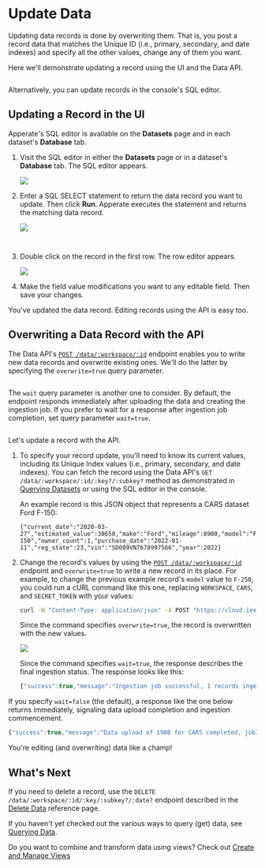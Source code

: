 # Update Data

Updating data records is done by overwriting them. That is, you post a record data that matches the Unique ID (i.e., primary, secondary, and date indexes) and specify all the other values, change any of them you want.

Here we'll demonstrate updating a record using the UI and the Data API. 

``` {note} Values of indexed properties are immutable. If you want to "change" the value of an indexed record's property, you can in essence replace the record by adding a new record with the values you want and deleting the old record.
```

Alternatively, you can update records in the console's SQL editor.

## Updating a Record in the UI

Apperate's SQL editor is available on the **Datasets** page and in each dataset's **Database** tab. 

1. Visit the SQL editor in either the **Datasets** page or in a dataset's **Database** tab. The SQL editor appears.

    ![](./updating-a-data-record/database-page.png)

1. Enter a SQL SELECT statement to return the data record you want to update. Then click **Run**. Apperate executes the statement and returns the matching data record.

    ![](./updating-a-data-record/select-a-car.png)

    ``` {important} Make sure the record you want is in the first row. Otherwise, narrow your search so that it's the only record returned. 
    ```

    ``` {important} WHERE clauses must only operate on indexed properties (columns). See the Unique Index components [here](../managing-your-data/understanding-datasets.md#indexing-with-unique-index).
    ```

1. Double click on the record in the first row. The row editor appears.

    ![](./updating-a-data-record/edit-row-in-ui.png)

1. Make the field value modifications you want to any editable field. Then save your changes.

You've updated the data record. Editing records using the API is easy too.

## Overwriting a Data Record with the API

The Data API's [`POST /data/:workspace/:id`](https://iexcloud.io/docs/apperate-apis/data/ingest-data) endpoint enables you to write new data records and overwrite existing ones. We'll do the latter by specifying the `overwrite=true` query parameter.

``` {note} If you're just getting started with the API, check out the API's [Getting Started](https://iexcloud.io/docs/getting-started) guide.
```

The `wait` query parameter is another one to consider. By default, the endpoint responds immediately after uploading the data and creating the ingestion job. If you prefer to wait for a response after ingestion job completion, set query parameter `wait=true`.

``` {note} You can also check ingestion job status in the console's [Logs pages](../administration/monitoring-deployments.md) or via the [Logs API endpoint](https://iexcloud.io/docs/apperate-apis/logs/get-logs). 
```

Let's update a record with the API.

1. To specify your record update, you'll need to know its current values, including its Unique Index values (i.e., primary, secondary, and date indexes). You can fetch the record using the Data API's `GET /data/:workspace/:id/:key?/:subkey?` method as demonstrated in [Querying Datasets](./querying-data/querying-datasets.md) or using the SQL editor in the console.

    An example record is this JSON object that represents a CARS dataset Ford F-150:

    ```
    {"current_date":"2020-03-27","estimated_value":38650,"make":"Ford","mileage":8900,"model":"F-150","owner_count":1,"purchase_date":"2022-01-11","reg_state":23,"vin":"SD089VN7678997566","year":2022}
    ```

1. Change the record's values by using the [`POST /data/:workspace/:id`](https://iexcloud.io/docs/apperate-apis/data/ingest-data) endpoint and `overwrite=true` to write a new record in its place. For example, to change the previous example record's `model` value to `F-250`, you could run a cURL command like this one, replacing `WORKSPACE`, `CARS`, and `SECRET_TOKEN` with your values:

    ```bash
    curl -H "Content-Type: application/json" -X POST "https://cloud.iexapis.com/v1/data/WORKSPACE/CARS?overwrite=true&wait=true&token=SECRET_TOKEN" -d '[{"current_date":"2020-03-27","estimated_value":38650,"make":"Ford","mileage":8900,"model":"F-250","owner_count":1,"purchase_date":"2022-01-11","vin":"SD089VN7678997566","year":2022}]'
    ```

    Since the command specifies `overwrite=true`, the record is overwritten with the new values.

    ![](./updating-a-data-record/cars-record-udpated.png)

    Since the command specifies `wait=true`, the response describes the final ingestion status. The response looks like this:

    ```javascript
    {"success":true,"message":"Ingestion job successful, 1 records ingested","jobId":"76dc437512094822806af11748987e27","jobUrl":"/v1/jobs/MY/ingest/76dc437512094822806af11748987e27"}
    ```

If you specify `wait=false` (the default), a response like the one below returns immediately, signaling data upload completion and ingestion commencement.

```javascript
{"success":true,"message":"Data upload of 198B for CARS completed, jobId: d5d126b0f8c94a7b8737cb64abed11ae has been created","jobId":"d5d126b0f8c94a7b8737cb64abed11ae","jobUrl":"/v1/jobs/MY/ingest/d5d126b0f8c94a7b8737cb64abed11ae"}
```

You're editing (and overwriting) data like a champ!

## What's Next

If you need to delete a record, use the `DELETE /data/:workspace/:id/:key/:subkey?/:date?` endpoint described in the [Delete Data](https://iexcloud.io/docs/apperate-apis/data/delete-data) reference page.

If you haven't yet checked out the various ways to query (get) data, see [Querying Data](./querying-data.md).

Do you want to combine and transform data using views? Check out [Create and Manage Views](../managing-your-data/creating-and-managing-views.md)
